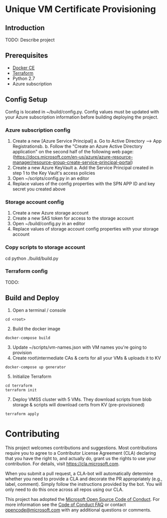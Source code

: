 # Unique VM Certificate Provisioning

## Introduction 

TODO: Describe project 

## Prerequisites

- [Docker CE](https://www.docker.com/get-docker)
- [Terraform](https://www.terraform.io/downloads.html)
- Python 2.7
- Azure subscription

## Config Setup

Config is located in ~/build/config.py. Config values must be updated with your Azure subscription information before building deploying the project.

### Azure subscription config

1. Create a new [Azure Service Principal]
    a. Go to Active Directory --> App Registrationsb. 
    b. Follow the "Create an Azure Active Directory application" on the second half of the following web page: (https://docs.microsoft.com/en-us/azure/azure-resource-manager/resource-group-create-service-principal-portal)
2. Create a new Azure KeyVault
    a. Add the Service Principal created in step 1 to the Key Vault's access policies
3. Open ~/scripts/config.py in an editor
4. Replace values of the config properties with the SPN APP ID and key secret you created above

### Storage account config

1. Create a new Azure storage account
2. Create a new SAS token for access to the storage account
3. Open ~/build/config.py in an editor
4. Replace values of storage account config properties with your storage account

### Copy scripts to storage account

cd <root>
python ./build/build.py

### Terraform config

TODO: 

## Build and Deploy

1. Open a terminal / console

```
cd <root>
```
2. Build the docker image

```
docker-compose build
```

3. Update ~/scripts/vm-names.json with VM names you're going to provision
4. Create root\intermediate CAs & certs for all your VMs & uploads it to KV

```
docker-compose up generator
```

5. Initialize Terraform

```
cd terraform
terraform init
```

7. Deploy VMSS cluster with 5 VMs. They download scripts from blob storage & scripts will download certs from KV (pre-provisioned)

```
terraform apply
```

# Contributing

This project welcomes contributions and suggestions.  Most contributions require you to agree to a
Contributor License Agreement (CLA) declaring that you have the right to, and actually do, grant us
the rights to use your contribution. For details, visit https://cla.microsoft.com.

When you submit a pull request, a CLA-bot will automatically determine whether you need to provide
a CLA and decorate the PR appropriately (e.g., label, comment). Simply follow the instructions
provided by the bot. You will only need to do this once across all repos using our CLA.

This project has adopted the [Microsoft Open Source Code of Conduct](https://opensource.microsoft.com/codeofconduct/).
For more information see the [Code of Conduct FAQ](https://opensource.microsoft.com/codeofconduct/faq/) or
contact [opencode@microsoft.com](mailto:opencode@microsoft.com) with any additional questions or comments.